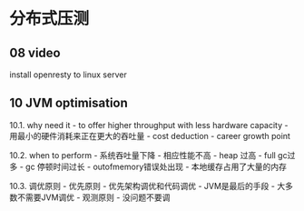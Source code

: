 
# 分布式压测


## 08 video
install openresty to linux server 

## 10 JVM optimisation

10.1. why need it
	 - to offer higher throughput with less hardware capacity
	 - 用最小的硬件消耗来正在更大的吞吐量
	 - cost deduction - career growth point

10.2. when to perform
	- 系统吞吐量下降
	- 相应性能不高
	- heap 过高
	- full gc过多
	- gc 停顿时间过长
	- outofmemory错误处出现
	- 本地缓存占用了大量的内存

10.3. 调优原则
	- 优先原则
		- 优先架构调优和代码调优
		- JVM是最后的手段
		- 大多数不需要JVM调优
	- 观测原则
		- 没问题不要调

